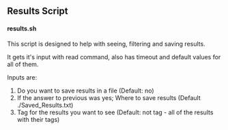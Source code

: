 ## Results Script

#### results.sh

This script is designed to help with seeing, filtering and saving results.

It gets it's input with read command, also has timeout and default values for all of them.

Inputs are:

1. Do you want to save results in a file (Default: no)
2. If the answer to previous was yes; Where to save results (Default ./Saved_Results.txt)
3. Tag for the results you want to see (Default: not tag - all of the results with their tags)

